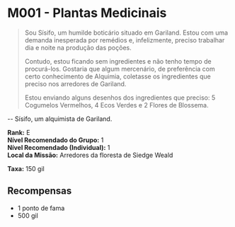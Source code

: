 # M001 - Plantas Medicinais

>Sou Sísifo, um humilde boticário situado em Gariland. Estou com uma demanda inesperada por remédios e, infelizmente, preciso trabalhar dia e noite na produção das poções.
>
>Contudo, estou ficando sem ingredientes e não tenho tempo de procurá-los. Gostaria que algum mercenário, de preferência com certo conhecimento de Alquimia, coletasse os ingredientes que preciso nos arredores de Gariland.
>
> Estou enviando alguns desenhos dos ingredientes que preciso: 5 Cogumelos Vermelhos, 4 Ecos Verdes e 2 Flores de Blossema.

-- Sísifo, um alquimista de Gariland.

**Rank:** E  
**Nível Recomendado do Grupo:** 1  
**Nível Recomendado (Individual):** 1  
**Local da Missão:** Arredores da floresta de Siedge Weald

**Taxa:** 150 gil

## Recompensas

* 1 ponto de fama
* 500 gil